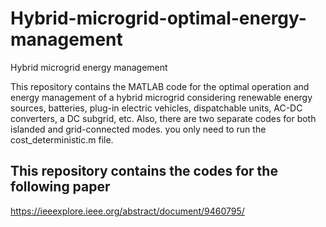# Hybrid-microgrid-optimal-energy-management
Hybrid microgrid energy management

This repository contains the MATLAB code for the optimal operation and energy management of a hybrid microgrid considering renewable energy sources, batteries, plug-in electric vehicles, dispatchable units, AC-DC converters, a DC subgrid, etc. Also, there are two separate  codes for both islanded and grid-connected modes. you only need to run the cost_deterministic.m file. 

## This repository contains the codes for the following paper
https://ieeexplore.ieee.org/abstract/document/9460795/
